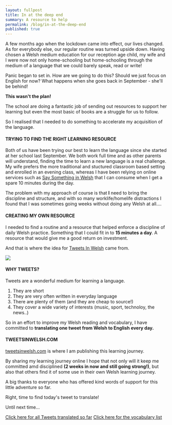 ```yaml
---
layout: fullpost
title: In at the deep end
summary: A resource to help 
permalink: /blog/in-at-the-deep-end
published: true
---
```


A few months ago when the lockdown came into effect, our lives changed. As for everybody else, our regular routine was turned upside down. Having chosen a Welsh medium education for our reception age child, my wife and I were now not only home-schooling but home-schooling through the medium of a language that we could barely speak, read or write! 


Panic began to set in. How are we going to do this? Should we just focus on English for now? What happens when she goes back in September - she'll be behind! 

**This wasn't the plan!**


The school are doing a fantastic job of sending out resources to support her learning but even the most basic of books are a struggle for us to follow.


So I realised that I needed to do something to accelerate my acquisition of the language.

#### TRYING TO FIND THE RIGHT LEARNING RESOURCE

Both of us have been trying our best to learn the language since she started at her school last September. We both work full time and as other parents will understand, finding the time to learn a new language is a real challenge. My wife prefers the more traditional and stuctured classroom based setting and enrolled in an evening class, whereas I have been relying on online services such as [Say Something in Welsh](https://www.saysomethingin.com/welsh) that I can consume when I get a spare 10 minutes during the day.


The problem with my approach of course is that **I** need to bring the discipline and structure, and with so many worklife/homelife distractions I found that I was sometimes going weeks without doing any Welsh at all....


####  CREATING MY OWN RESOURCE

I needed to find a routine and a resource that helped enforce a discipline of daily Welsh practice. Something that I could fit in to **15 minutes a day**. A resource that would give me a good return on investment. 

And that is where the idea for [Tweets In Welsh](https://tweetsinwelsh.com/) came from.

<p><img class="blog-image" src="https://robertdpowell.github.io/tweetsinwelsh/img/journeystarts.jpg"/></p>

#### WHY TWEETS?

Tweets are a wonderful medium for learning a language.

1. They are short
2. They are very often written in everyday language 
3. There are plenty of them (and they are cheap to source!)
4. They cover a wide variety of interests (music, sport, technoloy, the news..) 

So in an effort to improve my Welsh reading and vocabulary, I have committed to **translating one tweet from Welsh to English every day.**

#### TWEETSINWELSH.COM

[tweetsinwelsh.com](https://tweetsinwelsh.com/) is where I am publishing this learning journey.

By sharing my learning journey online I hope that not only will it keep me committed amd disciplined **(2 weeks in now and still going strong!)**, but also that others find it of some use in their own Welsh learning journey.

A big thanks to everyone who has offered kind words of support for this little adventure so far.

Right, time to find today's tweet to translate!

Until next time...

[Click here for all Tweets translated so far](https://tweetsinwelsh.com/)
[Click here for the vocabulary list](https://tweetsinwelsh.com/words/)



